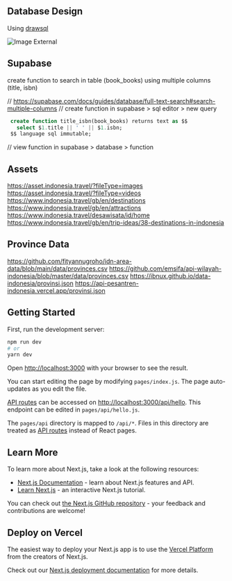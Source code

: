 ## Database Design

Using [drawsql](https://drawsql.app/)

![Image External](https://raw.githubusercontent.com/wahid-ari/next-supabase-vacation/master/public/database.png)

## Supabase

create function to search in table (book_books) using multiple columns (title, isbn)

// https://supabase.com/docs/guides/database/full-text-search#search-multiple-columns
// create function in supabase > sql editor > new query

```sql
 create function title_isbn(book_books) returns text as $$
   select $1.title || ' ' || $1.isbn;
 $$ language sql immutable;
```

// view function in supabase > database > function

## Assets

https://asset.indonesia.travel/?fileType=images
https://asset.indonesia.travel/?fileType=videos
https://www.indonesia.travel/gb/en/destinations
https://www.indonesia.travel/gb/en/attractions
https://www.indonesia.travel/desawisata/id/home
https://www.indonesia.travel/gb/en/trip-ideas/38-destinations-in-indonesia

## Province Data

https://github.com/fityannugroho/idn-area-data/blob/main/data/provinces.csv
https://github.com/emsifa/api-wilayah-indonesia/blob/master/data/provinces.csv
https://ibnux.github.io/data-indonesia/provinsi.json
https://api-pesantren-indonesia.vercel.app/provinsi.json

## Getting Started

First, run the development server:

```bash
npm run dev
# or
yarn dev
```

Open [http://localhost:3000](http://localhost:3000) with your browser to see the result.

You can start editing the page by modifying `pages/index.js`. The page auto-updates as you edit the file.

[API routes](https://nextjs.org/docs/api-routes/introduction) can be accessed on [http://localhost:3000/api/hello](http://localhost:3000/api/hello). This endpoint can be edited in `pages/api/hello.js`.

The `pages/api` directory is mapped to `/api/*`. Files in this directory are treated as [API routes](https://nextjs.org/docs/api-routes/introduction) instead of React pages.

## Learn More

To learn more about Next.js, take a look at the following resources:

- [Next.js Documentation](https://nextjs.org/docs) - learn about Next.js features and API.
- [Learn Next.js](https://nextjs.org/learn) - an interactive Next.js tutorial.

You can check out [the Next.js GitHub repository](https://github.com/vercel/next.js/) - your feedback and contributions are welcome!

## Deploy on Vercel

The easiest way to deploy your Next.js app is to use the [Vercel Platform](https://vercel.com/new?utm_medium=default-template&filter=next.js&utm_source=create-next-app&utm_campaign=create-next-app-readme) from the creators of Next.js.

Check out our [Next.js deployment documentation](https://nextjs.org/docs/deployment) for more details.
